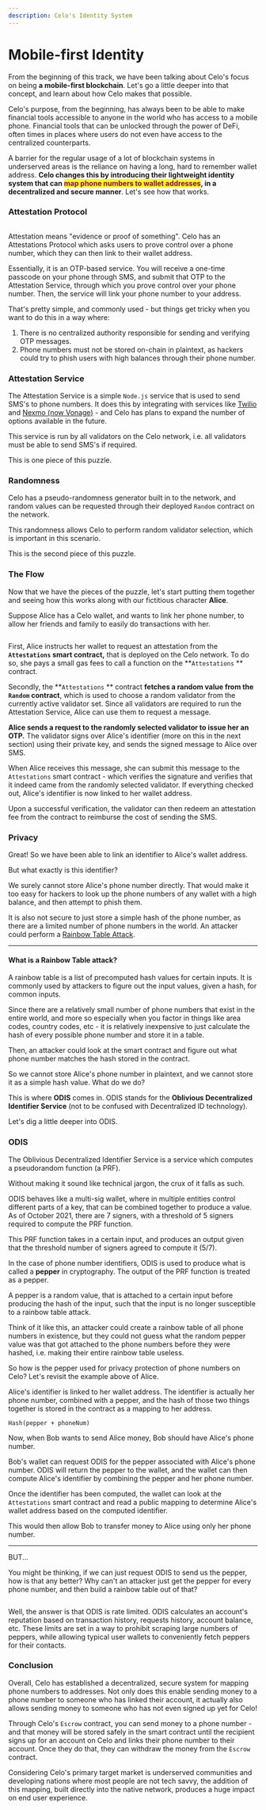 ```yaml
---
description: Celo's Identity System
---
```


# Mobile-first Identity

From the beginning of this track, we have been talking about Celo's focus on being **a mobile-first blockchain**. Let's go a little deeper into that concept, and learn about how Celo makes that possible.

Celo's purpose, from the beginning, has always been to be able to make financial tools accessible to anyone in the world who has access to a mobile phone. Financial tools that can be unlocked through the power of DeFi, often times in places where users do not even have access to the centralized counterparts.

A barrier for the regular usage of a lot of blockchain systems in underserved areas is the reliance on having a long, hard to remember wallet address. **Celo changes this by introducing their lightweight identity system that can **<mark style="color:purple;">**map phone numbers to wallet addresses**</mark>**, in a decentralized and secure manner**. Let's see how that works.

### Attestation Protocol

<figure><img src=".gitbook/assets/image (3) (1) (1).png" alt=""><figcaption></figcaption></figure>

Attestation means "evidence or proof of something". Celo has an Attestations Protocol which asks users to prove control over a phone number, which they can then link to their wallet address.

Essentially, it is an OTP-based service. You will receive a one-time passcode on your phone through SMS, and submit that OTP to the Attestation Service, through which you prove control over your phone number. Then, the service will link your phone number to your address.

That's pretty simple, and commonly used - but things get tricky when you want to do this in a way where:

1. There is no centralized authority responsible for sending and verifying OTP messages.
2. Phone numbers must not be stored on-chain in plaintext, as hackers could try to phish users with high balances through their phone number.

### Attestation Service

The Attestation Service is a simple `Node.js` service that is used to send SMS's to phone numbers. It does this by integrating with services like [Twilio](https://www.twilio.com/) and [Nexmo (now Vonage)](https://developer.vonage.com/) - and Celo has plans to expand the number of options available in the future.

This service is run by all validators on the Celo network, i.e. all validators must be able to send SMS's if required.

This is one piece of this puzzle.

### Randomness

Celo has a pseudo-randomness generator built in to the network, and random values can be requested through their deployed `Random` contract on the network.

This randomness allows Celo to perform random validator selection, which is important in this scenario.

This is the second piece of this puzzle.

### The Flow

Now that we have the pieces of the puzzle, let's start putting them together and seeing how this works along with our fictitious character **Alice**.

Suppose Alice has a Celo wallet, and wants to link her phone number, to allow her friends and family to easily do transactions with her.

<figure><img src=".gitbook/assets/image (2).png" alt=""><figcaption></figcaption></figure>

First, Alice instructs her wallet to request an attestation from the **`Attestations` smart contract,** that is deployed on the Celo network. To do so, she pays a small gas fees to call a function on the **`Attestations` ** contract.

Secondly, the **`Attestations` ** contract **fetches a random value from the `Random` contract**, which is used to choose a random validator from the currently active validator set. Since all validators are required to run the Attestation Service, Alice can use them to request a message.

**Alice sends a request to the randomly selected validator to issue her an OTP.** The validator signs over Alice's identifier (more on this in the next section) using their private key, and sends the signed message to Alice over SMS.

When Alice receives this message, she can submit this message to the `Attestations` smart contract - which verifies the signature and verifies that it indeed came from the randomly selected validator. If everything checked out, Alice's identifier is now linked to her wallet address.

Upon a successful verification, the validator can then redeem an attestation fee from the contract to reimburse the cost of sending the SMS.

### Privacy

Great! So we have been able to link an identifier to Alice's wallet address.

But what exactly is this identifier?

We surely cannot store Alice's phone number directly. That would make it too easy for hackers to look up the phone numbers of any wallet with a high balance, and then attempt to phish them.

It is also not secure to just store a simple hash of the phone number, as there are a limited number of phone numbers in the world. An attacker could perform a [Rainbow Table Attack](https://en.wikipedia.org/wiki/Rainbow\_table).

***

#### What is a Rainbow Table attack?

A rainbow table is a list of precomputed hash values for certain inputs. It is commonly used by attackers to figure out the input values, given a hash, for common inputs.

Since there are a relatively small number of phone numbers that exist in the entire world, and more so especially when you factor in things like area codes, country codes, etc - it is relatively inexpensive to just calculate the hash of every possible phone number and store it in a table.

Then, an attacker could look at the smart contract and figure out what phone number matches the hash stored in the contract.

So we cannot store Alice's phone number in plaintext, and we cannot store it as a simple hash value. What do we do?

This is where **ODIS** comes in. ODIS stands for the **Oblivious Decentralized Identifier Service** (not to be confused with Decentralized ID technology).

Let's dig a little deeper into ODIS.

### ODIS

The Oblivious Decentralized Identifier Service is a service which computes a pseudorandom function (a PRF).

Without making it sound like technical jargon, the crux of it falls as such.

ODIS behaves like a multi-sig wallet, where in multiple entities control different parts of a key, that can be combined together to produce a value. As of October 2021, there are 7 signers, with a threshold of 5 signers required to compute the PRF function.

This PRF function takes in a certain input, and produces an output given that the threshold number of signers agreed to compute it (5/7).

In the case of phone number identifiers, ODIS is used to produce what is called a **pepper** in cryptography. The output of the PRF function is treated as a pepper.

A pepper is a random value, that is attached to a certain input before producing the hash of the input, such that the input is no longer susceptible to a rainbow table attack.

Think of it like this, an attacker could create a rainbow table of all phone numbers in existence, but they could not guess what the random pepper value was that got attached to the phone numbers before they were hashed, i.e. making their entire rainbow table useless.

So how is the pepper used for privacy protection of phone numbers on Celo? Let's revisit the example above of Alice.

Alice's identifier is linked to her wallet address. The identifier is actually her phone number, combined with a pepper, and the hash of those two things together is stored in the contract as a mapping to her address.

```
Hash(pepper + phoneNum)
```

Now, when Bob wants to send Alice money, Bob should have Alice's phone number.

Bob's wallet can request ODIS for the pepper associated with Alice's phone number. ODIS will return the pepper to the wallet, and the wallet can then compute Alice's identifier by combining the pepper and her phone number.

Once the identifier has been computed, the wallet can look at the `Attestations` smart contract and read a public mapping to determine Alice's wallet address based on the computed identifier.

This would then allow Bob to transfer money to Alice using only her phone number.

***

BUT...

You might be thinking, if we can just request ODIS to send us the pepper, how is that any better? Why can't an attacker just get the pepper for every phone number, and then build a rainbow table out of that?

<figure><img src=".gitbook/assets/image (1).png" alt=""><figcaption></figcaption></figure>

Well, the answer is that ODIS is rate limited. ODIS calculates an account's reputation based on transaction history, requests history, account balance, etc. These limits are set in a way to prohibit scraping large numbers of peppers, while allowing typical user wallets to conveniently fetch peppers for their contacts.

### Conclusion

Overall, Celo has established a decentralized, secure system for mapping phone numbers to addresses. Not only does this enable sending money to a phone number to someone who has linked their account, it actually also allows sending money to someone who has not even signed up yet for Celo!

Through Celo's `Escrow` contract, you can send money to a phone number - and that money will be stored safely in the smart contract until the recipient signs up for an account on Celo and links their phone number to their account. Once they do that, they can withdraw the money from the `Escrow` contract.

Considering Celo's primary target market is underserved communities and developing nations where most people are not tech savvy, the addition of this mapping, built directly into the native network, produces a huge impact on end user experience.
